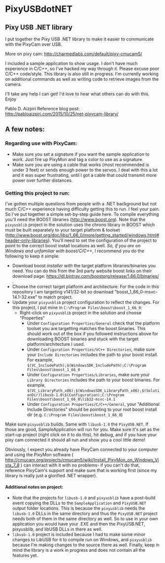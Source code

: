 # PixyUSBdotNET
## Pixy USB .NET library

I put together the Pixy USB .NET library to make it easier to communicate with the PixyCam over USB. 

More on pixy cam: http://charmedlabs.com/default/pixy-cmucam5/

I included a sample application to show usage. I don't have much experience in C/C++, so I've hacked my way through it. Please excuse poor C/C++ code/style.
This library is also still in progress. I'm currently working on additional commands as well as writing code to retrieve images from the camera.

I'll take any help I can get! I'd love to hear what others can do with this. Enjoy

Pablo D. Aizpiri
Reference blog post: http://pabloaizpiri.com/2015/10/25/net-pixycam-library/

## A few notes:

### Regarding use with PixyCam:
- Make sure you set a signature if you want the sample application to work. Just fire up PixyMon and tag a color to use as a signature.
- Make sure you are using a cable that works (most recommended is under 3 feet) or sends enough power to the servos. I deal with this a lot and it was super frustrating, until I got a cable that could transmit more power over further distances.

### Getting this project to run:
I've gotten multiple questions from people with a .NET background but not much C/C++ experience having difficulty getting this to run. I feel your pain. So I've put together a simple set-by-step guide here. To compile everything you'll need the BOOST libraries (http://www.boost.org). Note that the `pixyusblib` project in the solution uses the chrono library in BOOST which must be built separately to your target platform & toolset (http://www.boost.org/doc/libs/1_66_0/more/getting_started/windows.html#header-only-libraries). You'll need to set the configuration of the project to point to the correct boost install locations as well. *So, if you are on Windows and unfamiliar with boost/C/C++*, I recommend you do the following to keep it simple:
- Download boost *installer* _with_ the target platform libraries/binaries you need. You can do this from the 3rd party website boost links on their download page: https://dl.bintray.com/boostorg/release/1.66.0/binaries/ . 
- Choose the correct target platform and architecture. For the code in this repository I am targeting v141/32-bit so download "boost_1_66_0-msvc-14.1-32.exe" to match project.
- Update your `pixyusblib` project configuration to reflect the changes. For this project, I put mine in `C:\Program Files\boost\boost_1_66_0`:
  - Right-click on `pixyusblib` project in the solution and choose "Properties"
    - Under `Configuration Properties/General` check that the platform toolset you are targetting matches the boost binaries. This should work out of the box if you followed instructions above for downloading BOOST binaries and stuck with the target platform/architecture I used.
    - Under `Configuration Properties/VC++ Directories`, make sure your `Include Directories` includes the path to your boost install. For example, `$(VC_IncludePath);$(WindowsSDK_IncludePath);C:\Program Files\boost\boost_1_66_0`
    - Under `Configuration Properties/Libraries`, make sure your `Library Directories` includes the path to your boost binaries. For example, `$(VC_LibraryPath_x86);$(WindowsSDK_LibraryPath_x86);$(SolutionDir)libusb-1.0\$(Configuration);C:\Program Files\boost\boost_1_66_0\lib32-msvc-14.1`
    - Under `Configuration Properties/C/C++/General`, your "Additional Include Directories" should be pointing to your root boost install dir (e.g. `C:\Program Files\boost\boost_1_66_0`) 

Make sure `pixyusblib` builds. Same with `libusb-1.0` the `PixyUSB.NET`. If those are good, SampleApplication will run for you. Make sure it's set as the start-up project (right click on it to do this), hit debug, and if you have your pixy cam connected it should all run and show you a cool little demo! 

Obviously, I expect you already have PixyCam connected to your computer and using the PixyMon software ( http://cmucam.org/projects/cmucam5/wiki/Install_PixyMon_on_Windows_Vista_7_8 ) can interact with it with no problems- if you can't do that, reference PixyCam's support and make sure that is working first (since my library is really just a glorified .NET wrapper).

#### Additional notes on project:
- Note that the projects for `libusb-1.0` and `pixyusblib` have a post-build event copying the DLLs to the `SampleApplication` and `PixyUSB.NET` output folder locations. This is because the `pixyusblib` needs the `libusb-1.0` DLLs in the same directory and thus the `PixyUSB.NET` project needs both of them in the same directory as well. So to use in your own application you would have your .EXE and then the PixyUSB.NET, pixyusblib, and libUSB DLLs in there as well.
- `libusb-1.0` project is included because I had to make some minor changes to LibUSB for it to compile run on Windows, and `pixyusblib` because I'm making changes to the source there as well.
Finally, keep in mind the library is a work in progress and does not contain all the features yet. 


